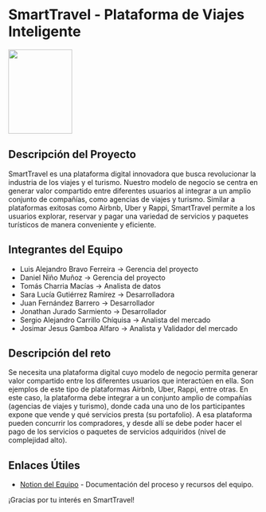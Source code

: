# SmartTravel - Plataforma de Viajes Inteligente

<img src="https://github.com/SmartTravel-Hackathon/.github/assets/95001823/f6b6cf98-a82b-4f12-a04b-6254132b532f" width="128" height="169">


## Descripción del Proyecto

SmartTravel es una plataforma digital innovadora que busca revolucionar la industria de los viajes y el turismo. Nuestro modelo de negocio se centra en generar valor compartido entre diferentes usuarios al integrar a un amplio conjunto de compañías, como agencias de viajes y turismo. Similar a plataformas exitosas como Airbnb, Uber y Rappi, SmartTravel permite a los usuarios explorar, reservar y pagar una variedad de servicios y paquetes turísticos de manera conveniente y eficiente.

## Integrantes del Equipo

- Luis Alejandro Bravo Ferreira → Gerencia del proyecto
- Daniel Niño Muñoz → Gerencia del proyecto
- Tomás Charria Macías → Analista de datos
- Sara Lucía Gutiérrez Ramírez → Desarrolladora
- Juan Fernández Barrero → Desarrollador
- Jonathan Jurado Sarmiento → Desarrollador
- Sergio Alejandro Carrillo Chíquisa → Analista del mercado
- Josimar Jesus Gamboa Alfaro → Analista y Validador del mercado

## Descripción del reto
Se necesita una plataforma digital cuyo modelo de negocio permita generar valor compartido entre los diferentes usuarios que interactúen en ella. Son ejemplos de este tipo de plataformas Airbnb, Uber, Rappi, entre otras. En este caso, la plataforma debe integrar a un conjunto amplio de compañías (agencias de viajes y turismo), donde cada una uno de los participantes expone que vende y qué servicios presta (su portafolio). A esa plataforma pueden concurrir los compradores, y desde allí se debe poder hacer el pago de los servicios o paquetes de servicios adquiridos (nivel de complejidad alto).

## Enlaces Útiles

- [Notion del Equipo](https://famous-brie-943.notion.site/03acf8ba832e4d2bb59b6d9a1443325e?v=c2afb0f6399a423bbff491d2e3598766&pvs=4) - Documentación del proceso y recursos del equipo.

¡Gracias por tu interés en SmartTravel!
